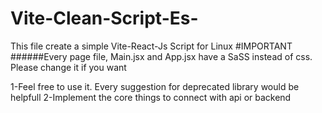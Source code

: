 # Vite-Clean-Script-Es-
This file create a simple Vite-React-Js Script for Linux
    #IMPORTANT
######Every page file, Main.jsx and App.jsx have a SaSS instead of css. Please change it if you want

1-Feel free to use it. Every suggestion for deprecated library would be helpfull
2-Implement the core things to connect with api or backend
